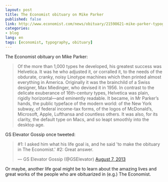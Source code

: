 ```yaml
---
layout: post
title: The Economist obituary on Mike Parker
published: false
link: http://www.economist.com/news/obituary/21598621-mike-parker-typographer-died-february-23rd-aged-84-mike-parker
categories:
- blog
lang: en
tags: [economist, typography, obituary]
---
```


The Economist obituary on Mike Parker:

> Of the more than 1,000 types he developed, his greatest success was Helvetica. It was he who adjusted it, or corralled it, to the needs of the obdurate, cranky, noisy Linotype machines which then printed almost everything in America. 
> Originally it was the brainchild of a Swiss designer, Max Miedinger, who devised it in 1956. 
> In contrast to the delicate exuberance of 16th-century types, Helvetica was plain, rigidly horizontal—and eminently readable. 
> It became, in Mr Parker’s hands, the public typeface of the modern world: of the New York subway, of federal income-tax forms, of the logos of McDonald’s, Microsoft, Apple, Lufthansa and countless others. 
> It was also, for its clarity, the default type on Macs, and so leapt smoothly into the desktop age.

GS Elevator Gossip once tweeted:

<blockquote class="twitter-tweet" lang="en"><p>#1: I asked him what his life goal is, and he said &#39;to make the obituary in The Economist.&#39; #2: Great answer.</p>&mdash; GS Elevator Gossip (@GSElevator) <a href="https://twitter.com/GSElevator/statuses/365243105886216192">August 7, 2013</a></blockquote>
<script async src="//platform.twitter.com/widgets.js" charset="utf-8"></script>

Or maybe, another life goal might be to learn about the amazing lives and great works of the people who are obituarized in (e.g.) The Economist.